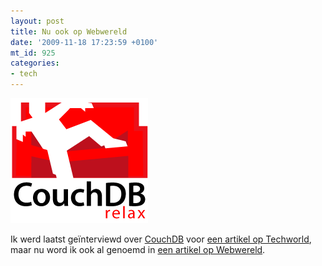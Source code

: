 ```yaml
---
layout: post
title: Nu ook op Webwereld
date: '2009-11-18 17:23:59 +0100'
mt_id: 925
categories:
- tech
---
```

<img src="/images/couchdb-logo.png" alt="CouchDB logo" width="220" height="200" />

Ik werd laatst geïnterviewd over <a href="http://couchdb.apache.org/">CouchDB</a> voor <a href="/2009/10/couchdb-performt-als-een-gek.html">een artikel op Techworld</a>, maar nu word ik ook al genoemd in <a href="http://webwereld.nl/nieuws/64327/developers-omarmen-open-source-couchdb-.html">een artikel op Webwereld</a>.
